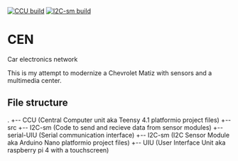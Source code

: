 [![CCU build](https://github.com/neotje/CEN/actions/workflows/ccu.yml/badge.svg)](https://github.com/neotje/CEN/actions/workflows/ccu.yml)
[![I2C-sm build](https://github.com/neotje/CEN/actions/workflows/I2C-sm.yml/badge.svg)](https://github.com/neotje/CEN/actions/workflows/I2C-sm.yml)

# CEN
Car electronics network

This is my attempt to modernize a Chevrolet Matiz with sensors and a multimedia center.

## File structure
.
+-- CCU (Central Computer unit aka Teensy 4.1 platformio project files)
    +-- src
        +-- I2C-sm (Code to send and recieve data from sensor modules)
        +-- serial-UIU (Serial communication interface)
+-- I2C-sm (I2C Sensor Module aka Arduino Nano platformio project files)
+-- UIU (User Interface Unit aka raspberry pi 4 with a touchscreen)